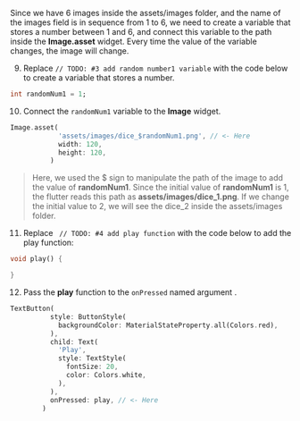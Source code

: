 Since we have 6 images inside the assets/images folder, and the name of the images field is in sequence from 1 to 6, we need to create a variable that stores a number between 1 and 6, and connect this variable to the path inside the **Image.asset** widget. Every time the value of the variable changes, the image will change.

9. Replace `// TODO: #3 add random number1 variable` with the code below to create a variable that stores a number.

```dart
int randomNum1 = 1;
```

10. Connect the `randomNum1` variable to the **Image** widget.

```dart
Image.asset(
            'assets/images/dice_$randomNum1.png', // <- Here
            width: 120,
            height: 120,
          )
```

> Here, we used the $ sign to manipulate the path of the image to add the value of **randomNum1**. Since the initial value of **randomNum1** is 1, the flutter reads this path as **assets/images/dice_1.png**. If we change the initial value to 2, we will see the dice_2 inside the assets/images folder.

11. Replace ` // TODO: #4 add play function` with the code below to add the play function:

```dart
void play() {

}
```

12. Pass the **play** function to the `onPressed` named argument .

```dart
TextButton(
          style: ButtonStyle(
            backgroundColor: MaterialStateProperty.all(Colors.red),
          ),
          child: Text(
            'Play',
            style: TextStyle(
              fontSize: 20,
              color: Colors.white,
            ),
          ),
          onPressed: play, // <- Here
        )
```
